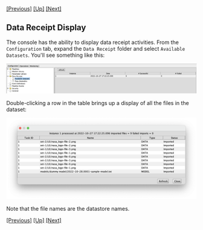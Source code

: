 [[Previous]](data-receipt.md)
[[Up]](advanced-topics.md)
[[Next]](contact-us.md)

## Data Receipt Display

The console has the ability to display data receipt activities. From the `Configuration` tab, expand the `Data Receipt` folder and select `Available Datasets`. You'll see something like this:

![](images/data-receipt-display.png)

Double-clicking a row in the table brings up a display of all the files in the dataset:

![](images/data-receipt-list.png)

Note that the file names are the datastore names. 

[[Previous]](data-receipt.md)
[[Up]](advanced-topics.md)
[[Next]](contact-us.md)
